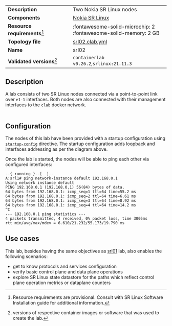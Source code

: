 |                               |                                                                      |
| ----------------------------- | -------------------------------------------------------------------- |
| **Description**               | Two Nokia SR Linux nodes                                             |
| **Components**                | [Nokia SR Linux][srl]                                                |
| **Resource requirements**[^1] | :fontawesome-solid-microchip: 2 <br/>:fontawesome-solid-memory: 2 GB |
| **Topology file**             | [srl02.clab.yml][topofile]                                           |
| **Name**                      | srl02                                                                |
| **Validated versions**[^2]    | `containerlab v0.26.2`,`srlinux:21.11.3`                             |

## Description
A lab consists of two SR Linux nodes connected via a point-to-point link over `e1-1` interfaces. Both nodes are also connected with their management interfaces to the `clab` docker network.

<div class="mxgraph" style="max-width:100%;border:1px solid transparent;margin:0 auto; display:block;" data-mxgraph="{&quot;page&quot;:7,&quot;zoom&quot;:1.5,&quot;highlight&quot;:&quot;#0000ff&quot;,&quot;nav&quot;:true,&quot;check-visible-state&quot;:true,&quot;resize&quot;:true,&quot;url&quot;:&quot;https://raw.githubusercontent.com/srl-labs/containerlab/diagrams/srl02.drawio&quot;}"></div>

## Configuration
The nodes of this lab have been provided with a startup configuration using [`startup-config`](../manual/kinds/srl.md#user-defined-startup-config) directive. The startup configuration adds loopback and interfaces addressing as per the diagram above.

Once the lab is started, the nodes will be able to ping each other via configured interfaces:

```
--{ running }--[  ]--
A:srl1# ping network-instance default 192.168.0.1
Using network instance default
PING 192.168.0.1 (192.168.0.1) 56(84) bytes of data.
64 bytes from 192.168.0.1: icmp_seq=1 ttl=64 time=55.2 ms
64 bytes from 192.168.0.1: icmp_seq=2 ttl=64 time=6.61 ms
64 bytes from 192.168.0.1: icmp_seq=3 ttl=64 time=8.92 ms
64 bytes from 192.168.0.1: icmp_seq=4 ttl=64 time=14.2 ms
^C
--- 192.168.0.1 ping statistics ---
4 packets transmitted, 4 received, 0% packet loss, time 3005ms
rtt min/avg/max/mdev = 6.610/21.232/55.173/19.790 ms
```

## Use cases
This lab, besides having the same objectives as [srl01](single-srl.md) lab, also enables the following scenarios:

* get to know protocols and services configuration
* verify basic control plane and data plane operations
* explore SR Linux state datastore for the paths which reflect control plane operation metrics or dataplane counters

[srl]: https://www.nokia.com/networks/products/service-router-linux-NOS/
[topofile]: https://github.com/srl-labs/containerlab/tree/main/lab-examples/srl02/srl02.clab.yml

[^1]: Resource requirements are provisional. Consult with SR Linux Software Installation guide for additional information.
[^2]: versions of respective container images or software that was used to create the lab.

<script type="text/javascript" src="https://viewer.diagrams.net/js/viewer-static.min.js" async></script>